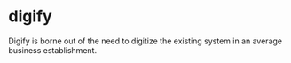 # digify
Digify is borne out of the need to digitize the existing system in an average business establishment.
